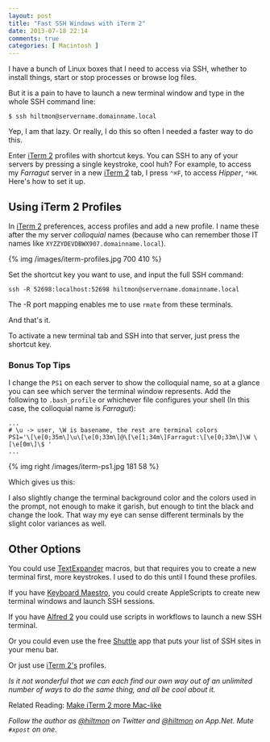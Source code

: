 ```yaml
---
layout: post
title: "Fast SSH Windows with iTerm 2"
date: 2013-07-18 22:14
comments: true
categories: [ Macintosh ]
---
```


I have a bunch of Linux boxes that I need to access via SSH, whether to install things, start or stop processes or browse log files.

But it is a pain to have to launch a new terminal window and type in the whole SSH command line:

	$ ssh hiltmon@servername.domainname.local

Yep, I am that lazy. Or really, I do this so often I needed a faster way to do this.

Enter [iTerm 2](http://www.iterm2.com/#/section/home) profiles with shortcut keys. You can SSH to any of your servers by pressing a single keystroke, cool huh? For example, to access my *Farragut* server in a new [iTerm 2](http://www.iterm2.com/#/section/home) tab, I press `⌃⌘F`, to access *Hipper*, `⌃⌘H`. Here's how to set it up.

## Using iTerm 2 Profiles

In [iTerm 2](http://www.iterm2.com/#/section/home) preferences, access profiles and add a new profile. I name these after the my server *colloquial* names (because who can remember those IT names like `XYZZYDEVDBWX907.domainname.local`). 

{% img /images/iterm-profiles.jpg 700 410 %}

Set the shortcut key you want to use, and input the full SSH command:

	ssh -R 52698:localhost:52698 hiltmon@servername.domainname.local

The -R port mapping enables me to use `rmate` from these terminals.

And that's it.

To activate a new terminal tab and SSH into that server, just press the shortcut key.

### Bonus Top Tips

I change the `PS1` on each server to show the colloquial name, so at a glance you can see which server the terminal window represents. Add the following to `.bash_profile` or whichever file configures your shell (In this case, the colloquial name is *Farragut*):

```
...
# \u -> user, \W is basename, the rest are terminal colors
PS1='\[\e[0;35m\]\u\[\e[0;33m\]@\[\e[1;34m\]Farragut:\[\e[0;33m\]\W \[\e[0m\]\$ '
...
```

{% img right /images/iterm-ps1.jpg 181 58 %}

Which gives us this:

I also slightly change the terminal background color and the colors used in the prompt, not enough to make it garish, but enough to tint the black and change the look. That way my eye can sense different terminals by the slight color variances as well.

## Other Options

You could use [TextExpander](http://smilesoftware.com/TextExpander/index.html) macros, but that requires you to create a new terminal first, more keystrokes. I used to do this until I found these profiles.

If you have [Keyboard Maestro](http://www.keyboardmaestro.com/main/), you could create AppleScripts to create new terminal windows and launch SSH sessions.

If you have [Alfred 2](http://www.alfredapp.com) you could use scripts in workflows to launch a new SSH terminal.

Or you could even use the free [Shuttle](http://fitztrev.github.io/shuttle/) app that puts your list of SSH sites in your menu bar.

Or just use [iTerm 2's](http://www.iterm2.com/#/section/home) profiles.

*Is it not wonderful that we can each find our own way out of an unlimited number of ways to do the same thing, and all be cool about it.*

Related Reading: [Make iTerm 2 more Mac-like](https://hiltmon.com/blog/2013/02/13/make-iterm-2-more-mac-like/)

*Follow the author as [@hiltmon](http://https://twitter.com/hiltmon) on Twitter and [@hiltmon](http://alpha.app.net/hiltmon) on App.Net. Mute `#xpost` on one.*